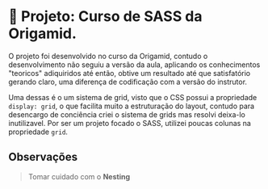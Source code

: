 # :page_facing_up: Projeto: Curso de SASS da Origamid. 

O projeto foi desenvolvido no curso da Origamid, contudo o desenvolvimento não seguiu a versão da aula, aplicando os conhecimentos "teoricos" adiquiridos até então, obtive um resultado até que satisfatório gerando claro, uma diferença de codificação com a versão do instrutor.

Uma dessas é o um sistema de grid, visto que o CSS possui a propriedade `display: grid`, o que facilita muito a estruturação do layout, contudo para desencargo de conciência criei o sistema de grids mas resolvi deixa-lo inutilizavel. Por ser um projeto focado o SASS, utilizei poucas colunas na propriedade `grid`.

## Observações

> Tomar cuidado com o __Nesting__